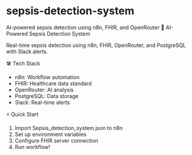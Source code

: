 # sepsis-detection-system
AI-powered sepsis detection using n8n, FHIR, and OpenRouter
🚀 AI-Powered Sepsis Detection System

Real-time sepsis detection using n8n, FHIR, OpenRouter, and PostgreSQL with Slack alerts.


🛠️ Tech Stack
- n8n: Workflow automation
- FHIR: Healthcare data standard  
- OpenRouter: AI analysis
- PostgreSQL: Data storage
- Slack: Real-time alerts

⚡ Quick Start
1. Import Sepsis_detection_system.json to n8n
2. Set up environment variables
3. Configure FHIR server connection
4. Run workflow!
